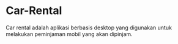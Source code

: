 # Car-Rental
Car rental  adalah aplikasi berbasis desktop yang digunakan untuk melakukan peminjaman mobil yang akan dipinjam. 
